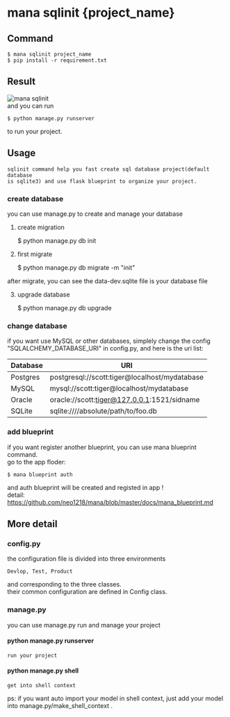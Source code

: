 mana sqlinit {project_name}
===

## Command

    $ mana sqlinit project_name
    $ pip install -r requirement.txt

## Result
![mana sqlinit](http://7xj431.com1.z0.glb.clouddn.com/mana_sqlinit_result) <br/>
and you can run

    $ python manage.py runserver

to run your project.

## Usage

    sqlinit command help you fast create sql database project(default database
    is sqlite3) and use flask blueprint to organize your project.

### create database
you can use manage.py to create and manage your database
1. create migration

    $ python manage.py db init

2. first migrate

    $ python manage.py db migrate -m "init"

after migrate, you can see the data-dev.sqlite file is your database file

3. upgrade database

    $ python manage.py db upgrade

### change database
if you want use MySQL or other databases, simplely change the config
"SQLALCHEMY_DATABASE_URI" in config.py, and here is the uri list:

| Database | URI|
|-------|-------|
|Postgres|postgresql://scott:tiger@localhost/mydatabase|
|MySQL|mysql://scott:tiger@localhost/mydatabase|
|Oracle|oracle://scott:tiger@127.0.0.1:1521/sidname|
|SQLite|sqlite:////absolute/path/to/foo.db|

### add blueprint
if you want register another blueprint, you can use mana blueprint command.<br/>
go to the app floder:

    $ mana blueprint auth

and auth blueprint will be created and registed in app !<br/>
detail: https://github.com/neo1218/mana/blob/master/docs/mana_blueprint.md

## More detail
### config.py
the configuration file is divided into three environments

    Devlop, Test, Product

and corresponding to the three classes.<br/>
their common configuration are defined in Config class.

### manage.py
you can use manage.py run and manage your project
#### python manage.py runserver

    run your project

#### python manage.py shell

    get into shell context

ps: if you want auto import your model in shell context, just add your model
into manage.py/make_shell_context .
